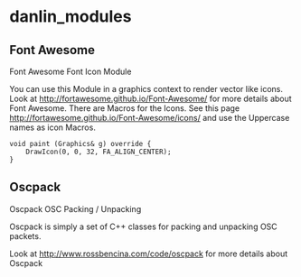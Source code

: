 # danlin_modules

## Font Awesome 

Font Awesome Font Icon Module

You can use this Module in a graphics context to render vector like icons. 
Look at http://fortawesome.github.io/Font-Awesome/ for more details about Font Awesome.
There are Macros for the Icons. See this page http://fortawesome.github.io/Font-Awesome/icons/ and use the Uppercase names as icon Macros. 


```
void paint (Graphics& g) override {
	DrawIcon(0, 0, 32, FA_ALIGN_CENTER);
}
```

## Oscpack

Oscpack OSC Packing / Unpacking

Oscpack is simply a set of C++ classes for packing and unpacking OSC packets.

Look at http://www.rossbencina.com/code/oscpack for more details about Oscpack